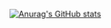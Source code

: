 [![Anurag's GitHub stats](https://github-readme-stats.vercel.app/api?username=zefelipe19)](https://github.com/anuraghazra/github-readme-stats)

